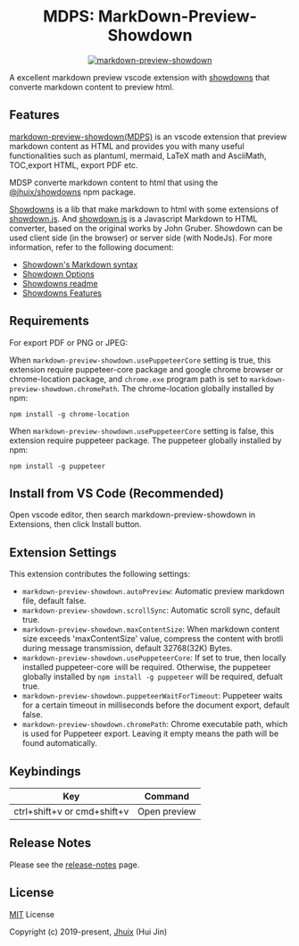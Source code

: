 
<h1 align="center">MDPS: MarkDown-Preview-Showdown</h1>

<p align="center"><a href="https://jhuix.github.io/vscode-markdown-preview-showdown" target="_blank" rel="noopener noreferrer"><img src="https://jhuix.github.io/vscode-markdown-preview-showdown/screenshot/vscode-mdps.png" alt="markdown-preview-showdown"></a></p>

A excellent markdown preview vscode extension with [showdowns](https://github.com/jhuix/showdowns) that converte markdown content to preview html.

## Features

[markdown-preview-showdown(MDPS)](https://github.com/jhuix/vscode-markdown-preview-showdown) is an vscode extension that preview markdown content as HTML and provides you with many useful functionalities such as plantuml, mermaid, LaTeX math and AsciiMath, TOC,export HTML, export PDF etc.

MDSP converte markdown content to html that using the [\@jhuix/showdowns](https://www.npmjs.com/package/@jhuix/showdowns) npm package.

[Showdowns](https://github.com/jhuix/showdowns) is a lib that make markdown to html with some extensions of [showdown.js](https://github.com/showdownjs/showdown). And [showdown.js](https://github.com/showdownjs/showdown) is a Javascript Markdown to HTML converter, based on the original works by John Gruber. Showdown can be used client side (in the browser) or server side (with NodeJs). For more information, refer to the following document:

- [Showdown's Markdown syntax](https://github.com/showdownjs/showdown/wiki/Showdown's-Markdown-syntax)
- [Showdown Options](https://github.com/showdownjs/showdown/wiki/Showdown-options)
- [Showdowns readme](https://github.com/jhuix/showdowns/blob/master/README.md)
- [Showdowns Features](https://github.com/jhuix/showdowns/blob/master/public/showdowns-features.md)

## Requirements

For export PDF or PNG or JPEG:

When `markdown-preview-showdown.usePuppeteerCore` setting is true, this extension require puppeteer-core package and google chrome browser or chrome-location package, and `chrome.exe` program path is set to `markdown-preview-showdown.chromePath`. The chrome-location globally installed by npm:

    npm install -g chrome-location

When `markdown-preview-showdown.usePuppeteerCore` setting is false, this extension require puppeteer package. The puppeteer globally installed by npm:

    npm install -g puppeteer


## Install from VS Code (Recommended)

Open vscode editor, then search markdown-preview-showdown in Extensions, then click Install button.

## Extension Settings

This extension contributes the following settings:

* `markdown-preview-showdown.autoPreview`: Automatic preview markdown file, default false.
* `markdown-preview-showdown.scrollSync`: Automatic scroll sync, default true.
* `markdown-preview-showdown.maxContentSize`: When markdown content size exceeds 'maxContentSize' value, compress the content with brotli during message transmission, default 32768(32K) Bytes.
* `markdown-preview-showdown.usePuppeteerCore`: If set to true, then locally installed puppeteer-core will be required. Otherwise, the puppeteer globally installed by `npm install -g puppeteer` will be required, defualt true.
* `markdown-preview-showdown.puppeteerWaitForTimeout`: Puppeteer waits for a certain timeout in milliseconds before the document export, default false.
* `markdown-preview-showdown.chromePath`: Chrome executable path, which is used for Puppeteer export. Leaving it empty means the path will be found automatically.

## Keybindings

|Key|Command|
|-----|---|
|ctrl+shift+v or cmd+shift+v | Open preview |

## Release Notes

Please see the [release-notes](https://github.com/jhuix/vscode-markdown-preview-showdown/blob/master/docs/release-notes.md) page.

## License

[MIT](https://github.com/jhuix/markdown-preview-showdown/blob/master/LICENSE) License

Copyright (c) 2019-present, [Jhuix](mailto:jhuix0117@gmail.com) (Hui Jin)